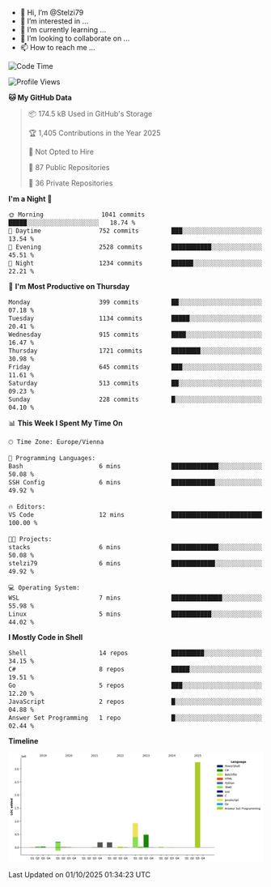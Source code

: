 - 👋 Hi, I’m @Stelzi79
- 👀 I’m interested in ...
- 🌱 I’m currently learning ...
- 💞️ I’m looking to collaborate on ...
- 📫 How to reach me ...

<!--START_SECTION:waka-->
![Code Time](http://img.shields.io/badge/Code%20Time-1%2C145%20hrs%203%20mins-blue)

![Profile Views](http://img.shields.io/badge/Profile%20Views-1-blue)

**🐱 My GitHub Data** 

> 📦 174.5 kB Used in GitHub's Storage 
 > 
> 🏆 1,405 Contributions in the Year 2025
 > 
> 🚫 Not Opted to Hire
 > 
> 📜 87 Public Repositories 
 > 
> 🔑 36 Private Repositories 
 > 
**I'm a Night 🦉** 

```text
🌞 Morning                1041 commits        █████░░░░░░░░░░░░░░░░░░░░   18.74 % 
🌆 Daytime                752 commits         ███░░░░░░░░░░░░░░░░░░░░░░   13.54 % 
🌃 Evening                2528 commits        ███████████░░░░░░░░░░░░░░   45.51 % 
🌙 Night                  1234 commits        ██████░░░░░░░░░░░░░░░░░░░   22.21 % 
```
📅 **I'm Most Productive on Thursday** 

```text
Monday                   399 commits         ██░░░░░░░░░░░░░░░░░░░░░░░   07.18 % 
Tuesday                  1134 commits        █████░░░░░░░░░░░░░░░░░░░░   20.41 % 
Wednesday                915 commits         ████░░░░░░░░░░░░░░░░░░░░░   16.47 % 
Thursday                 1721 commits        ████████░░░░░░░░░░░░░░░░░   30.98 % 
Friday                   645 commits         ███░░░░░░░░░░░░░░░░░░░░░░   11.61 % 
Saturday                 513 commits         ██░░░░░░░░░░░░░░░░░░░░░░░   09.23 % 
Sunday                   228 commits         █░░░░░░░░░░░░░░░░░░░░░░░░   04.10 % 
```


📊 **This Week I Spent My Time On** 

```text
🕑︎ Time Zone: Europe/Vienna

💬 Programming Languages: 
Bash                     6 mins              █████████████░░░░░░░░░░░░   50.08 % 
SSH Config               6 mins              ████████████░░░░░░░░░░░░░   49.92 % 

🔥 Editors: 
VS Code                  12 mins             █████████████████████████   100.00 % 

🐱‍💻 Projects: 
stacks                   6 mins              █████████████░░░░░░░░░░░░   50.08 % 
stelzi79                 6 mins              ████████████░░░░░░░░░░░░░   49.92 % 

💻 Operating System: 
WSL                      7 mins              ██████████████░░░░░░░░░░░   55.98 % 
Linux                    5 mins              ███████████░░░░░░░░░░░░░░   44.02 % 
```

**I Mostly Code in Shell** 

```text
Shell                    14 repos            █████████░░░░░░░░░░░░░░░░   34.15 % 
C#                       8 repos             █████░░░░░░░░░░░░░░░░░░░░   19.51 % 
Go                       5 repos             ███░░░░░░░░░░░░░░░░░░░░░░   12.20 % 
JavaScript               2 repos             █░░░░░░░░░░░░░░░░░░░░░░░░   04.88 % 
Answer Set Programming   1 repo              █░░░░░░░░░░░░░░░░░░░░░░░░   02.44 % 
```



**Timeline**

![Lines of Code chart](https://raw.githubusercontent.com/Stelzi79/Stelzi79/main/assets/bar_graph.png)


 Last Updated on 01/10/2025 01:34:23 UTC
<!--END_SECTION:waka-->

<!---
Stelzi79/Stelzi79 is a ✨ special ✨ repository because its `README.md` (this file) appears on your GitHub profile.
You can click the Preview link to take a look at your changes.
--->
